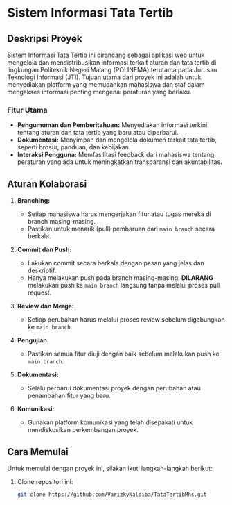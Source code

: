 # Sistem Informasi Tata Tertib

## Deskripsi Proyek
Sistem Informasi Tata Tertib ini dirancang sebagai aplikasi web untuk mengelola dan mendistribusikan informasi terkait aturan dan tata tertib di lingkungan Politeknik Negeri Malang (POLINEMA) terutama pada Jurusan Teknologi Informasi (JTI). Tujuan utama dari proyek ini adalah untuk menyediakan platform yang memudahkan mahasiswa dan staf dalam mengakses informasi penting mengenai peraturan yang berlaku.

### Fitur Utama
- **Pengumuman dan Pemberitahuan:** Menyediakan informasi terkini tentang aturan dan tata tertib yang baru atau diperbarui.
- **Dokumentasi:** Menyimpan dan mengelola dokumen terkait tata tertib, seperti brosur, panduan, dan kebijakan.
- **Interaksi Pengguna:** Memfasilitasi feedback dari mahasiswa tentang peraturan yang ada untuk meningkatkan transparansi dan akuntabilitas.

## Aturan Kolaborasi
1. **Branching:**
   - Setiap mahasiswa harus mengerjakan fitur atau tugas mereka di branch masing-masing.
   - Pastikan untuk menarik (pull) pembaruan dari `main branch` secara berkala.

2. **Commit dan Push:**
   - Lakukan commit secara berkala dengan pesan yang jelas dan deskriptif.
   - Hanya melakukan push pada branch masing-masing. **DILARANG** melakukan push ke `main branch` langsung tanpa melalui proses pull request.

3. **Review dan Merge:**
   - Setiap perubahan harus melalui proses review sebelum digabungkan ke `main branch`.

4. **Pengujian:**
   - Pastikan semua fitur diuji dengan baik sebelum melakukan push ke `main branch`.

5. **Dokumentasi:**
   - Selalu perbarui dokumentasi proyek dengan perubahan atau penambahan fitur yang baru.

6. **Komunikasi:**
   - Gunakan platform komunikasi yang telah disepakati untuk mendiskusikan perkembangan proyek.

## Cara Memulai
Untuk memulai dengan proyek ini, silakan ikuti langkah-langkah berikut:

1. Clone repositori ini:
   ```bash
   git clone https://github.com/VarizkyNaldiba/TataTertibMhs.git
